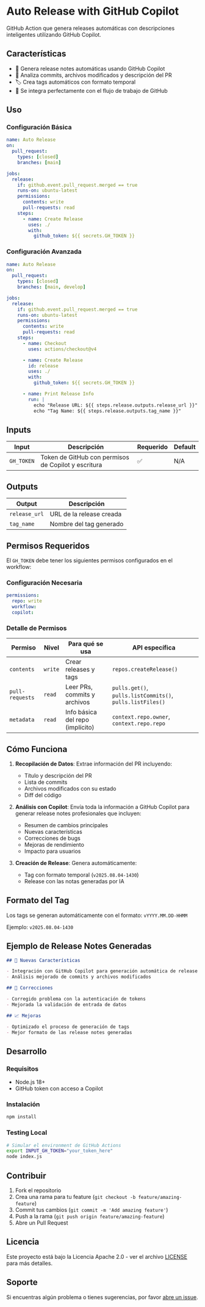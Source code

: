 # Auto Release with GitHub Copilot

GitHub Action que genera releases automáticas con descripciones inteligentes utilizando GitHub Copilot.

## Características

- 🤖 Genera release notes automáticas usando GitHub Copilot
- 📝 Analiza commits, archivos modificados y descripción del PR
- 🏷️ Crea tags automáticos con formato temporal
- 🔄 Se integra perfectamente con el flujo de trabajo de GitHub

## Uso

### Configuración Básica

```yaml
name: Auto Release
on:
  pull_request:
    types: [closed]
    branches: [main]

jobs:
  release:
    if: github.event.pull_request.merged == true
    runs-on: ubuntu-latest
    permissions:
      contents: write
      pull-requests: read
    steps:
      - name: Create Release
        uses: ./
        with:
          github_token: ${{ secrets.GH_TOKEN }}
```

### Configuración Avanzada

```yaml
name: Auto Release
on:
  pull_request:
    types: [closed]
    branches: [main, develop]

jobs:
  release:
    if: github.event.pull_request.merged == true
    runs-on: ubuntu-latest
    permissions:
      contents: write
      pull-requests: read
    steps:
      - name: Checkout
        uses: actions/checkout@v4

      - name: Create Release
        id: release
        uses: ./
        with:
          github_token: ${{ secrets.GH_TOKEN }}

      - name: Print Release Info
        run: |
          echo "Release URL: ${{ steps.release.outputs.release_url }}"
          echo "Tag Name: ${{ steps.release.outputs.tag_name }}"
```

## Inputs

| Input          | Descripción                                         | Requerido | Default |
| -------------- | --------------------------------------------------- | --------- | ------- |
| `GH_TOKEN` | Token de GitHub con permisos de Copilot y escritura | ✅        | N/A     |

## Outputs

| Output        | Descripción              |
| ------------- | ------------------------ |
| `release_url` | URL de la release creada |
| `tag_name`    | Nombre del tag generado  |

## Permisos Requeridos

El `GH_TOKEN` debe tener los siguientes permisos configurados en el workflow:

### Configuración Necesaria

```yaml
permissions:
  repo: write
  workflow:
  copilot:
```

### Detalle de Permisos

| Permiso         | Nivel   | Para qué se usa                  | API específica                                            |
| --------------- | ------- | -------------------------------- | --------------------------------------------------------- |
| `contents`      | `write` | Crear releases y tags            | `repos.createRelease()`                                   |
| `pull-requests` | `read`  | Leer PRs, commits y archivos     | `pulls.get()`, `pulls.listCommits()`, `pulls.listFiles()` |
| `metadata`      | `read`  | Info básica del repo (implícito) | `context.repo.owner`, `context.repo.repo`                 |

## Cómo Funciona

1. **Recopilación de Datos**: Extrae información del PR incluyendo:

   - Título y descripción del PR
   - Lista de commits
   - Archivos modificados con su estado
   - Diff del código

2. **Análisis con Copilot**: Envía toda la información a GitHub Copilot para generar release notes profesionales que incluyen:

   - Resumen de cambios principales
   - Nuevas características
   - Correcciones de bugs
   - Mejoras de rendimiento
   - Impacto para usuarios

3. **Creación de Release**: Genera automáticamente:
   - Tag con formato temporal (`v2025.08.04-1430`)
   - Release con las notas generadas por IA

## Formato del Tag

Los tags se generan automáticamente con el formato: `vYYYY.MM.DD-HHMM`

Ejemplo: `v2025.08.04-1430`

## Ejemplo de Release Notes Generadas

```markdown
## 🚀 Nuevas Características

- Integración con GitHub Copilot para generación automática de release notes
- Análisis mejorado de commits y archivos modificados

## 🐛 Correcciones

- Corregido problema con la autenticación de tokens
- Mejorada la validación de entrada de datos

## 📈 Mejoras

- Optimizado el proceso de generación de tags
- Mejor formato de las release notes generadas
```

## Desarrollo

### Requisitos

- Node.js 18+
- GitHub token con acceso a Copilot

### Instalación

```bash
npm install
```

### Testing Local

```bash
# Simular el environment de GitHub Actions
export INPUT_GH_TOKEN="your_token_here"
node index.js
```

## Contribuir

1. Fork el repositorio
2. Crea una rama para tu feature (`git checkout -b feature/amazing-feature`)
3. Commit tus cambios (`git commit -m 'Add amazing feature'`)
4. Push a la rama (`git push origin feature/amazing-feature`)
5. Abre un Pull Request

## Licencia

Este proyecto está bajo la Licencia Apache 2.0 - ver el archivo [LICENSE](LICENSE) para más detalles.

## Soporte

Si encuentras algún problema o tienes sugerencias, por favor [abre un issue](https://github.com/your-username/auto-release/issues).
